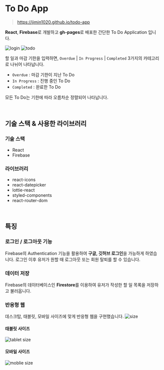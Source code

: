 # To Do App

> https://jimin1020.github.io/todo-app

**React**, **Firebase**로 개발하고 **gh-pages**로 배포한 간단한 To Do Application 입니다.

![login](https://github.com/JIMIN1020/todo-app/assets/121474189/e333e805-24f0-4ee0-a2f4-c016e359ddd9)
![todo](https://github.com/JIMIN1020/todo-app/assets/121474189/3a32a49e-1551-4f55-9c0b-26d804efe13f)

할 일과 마감 기한을 입력하면, `Overdue` | `In Progress` | `Completed` 3가지의 카테고리로 나뉘어 나타납니다.

- `Overdue` : 마감 기한이 지난 To Do
- `In Progress` : 진행 중인 To Do
- `Completed` : 완료한 To Do

모든 To Do는 기한에 따라 오름차순 정렬되어 나타납니다.

<br />

## 기술 스택 & 사용한 라이브러리

### 기술 스택

- React
- Firebase

### 라이브러리

- react-icons
- react-datepicker
- lottie-react
- styled-components
- react-router-dom

<br />

## 특징

### 로그인 / 로그아웃 기능

Firebase의 Authentication 기능을 활용하여 **구글, 깃허브 로그인**을 가능하게 하였습니다.
로그인 이후 유저가 원할 때 로그아웃 또는 회원 탈퇴를 할 수 있습니다.

### 데이터 저장

Firebase의 데이터베이스인 **Firestore**를 이용하여 유저가 작성한 할 일 목록을 저장하고 불러옵니다.

### 반응형 웹

데스크탑, 태블릿, 모바일 사이즈에 맞게 반응형 웹을 구현했습니다.
![size](https://github.com/JIMIN1020/todo-app/assets/121474189/593d1eab-e766-44ad-b63b-c2edf937e439)

#### 태블릿 사이즈

![tablet size](https://github.com/JIMIN1020/todo-app/assets/121474189/69940809-04f7-4d8f-be82-6b90250362eb)

#### 모바일 사이즈

![moblie size](https://github.com/JIMIN1020/todo-app/assets/121474189/e4869335-ae19-473c-8515-34fe8443d1d9)
